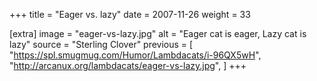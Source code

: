 +++
title = "Eager vs. lazy"
date = 2007-11-26
weight = 33

[extra]
image = "eager-vs-lazy.jpg"
alt = "Eager cat is eager, Lazy cat is lazy"
source = "Sterling Clover"
previous = [
  "https://spl.smugmug.com/Humor/Lambdacats/i-96QX5wH",
  "http://arcanux.org/lambdacats/eager-vs-lazy.jpg",
]
+++

